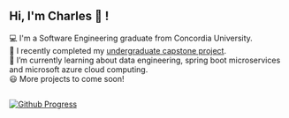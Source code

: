 ## Hi, I'm Charles 👋 ! 

💻 I'm a Software Engineering graduate from Concordia University.<br>
📍 I recently completed my [undergraduate capstone project](https://smartess.vercel.app/). <br>
🌱 I’m currently learning about data engineering, spring boot microservices and microsoft azure cloud computing.<br> 
😃 More projects to come soon! 

## 
[![Github Progress](https://github-readme-stats.vercel.app/api?username=eimcharles&show_icons=true&theme=dark)](https://github.com/eimcharles/github-readme-stats)
